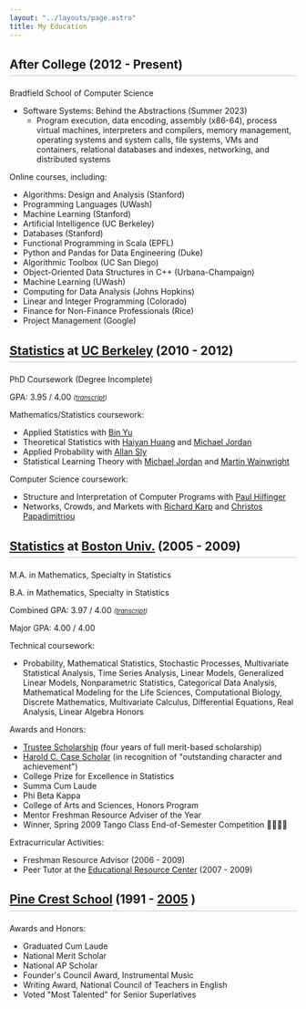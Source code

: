 ```yaml
---
layout: "../layouts/page.astro"
title: My Education
---
```


### After College (2012 - Present)

Bradfield School of Computer Science

- Software Systems: Behind the Abstractions (Summer 2023)
  - Program execution, data encoding, assembly (x86-64), process virtual machines, interpreters and compilers, memory management, operating systems and system calls, file systems, VMs and containers, relational databases and indexes, networking, and distributed systems

Online courses, including:

- Algorithms: Design and Analysis (Stanford)
- Programming Languages (UWash)
- Machine Learning (Stanford)
- Artificial Intelligence (UC Berkeley)
- Databases (Stanford)
- Functional Programming in Scala (EPFL)
- Python and Pandas for Data Engineering (Duke)
- Algorithmic Toolbox (UC San Diego)
- Object-Oriented Data Structures in C++ (Urbana-Champaign)
- Machine Learning (UWash)
- Computing for Data Analysis (Johns Hopkins)
- Linear and Integer Programming (Colorado)
- Finance for Non-Finance Professionals (Rice)
- Project Management (Google)

### [Statistics](https://statistics.berkeley.edu) at [UC Berkeley](http://berkeley.edu) (2010 - 2012)

PhD Coursework (Degree Incomplete)

GPA: 3.95 / 4.00 <span class="transcript-link">([transcript](/pdfs/cal_transcript.pdf))</span>

Mathematics/Statistics coursework:

- Applied Statistics with [Bin Yu](https://binyu.stat.berkeley.edu/)
- Theoretical Statistics with [Haiyan Huang](https://www.stat.berkeley.edu/~hhuang/) and [Michael Jordan](https://people.eecs.berkeley.edu/~jordan/)
- Applied Probability with [Allan Sly](https://web.math.princeton.edu/~asly/)
- Statistical Learning Theory with [Michael Jordan](https://people.eecs.berkeley.edu/~jordan/) and [Martin Wainwright](https://wainwrigwork.github.io/)

Computer Science coursework:

- Structure and Interpretation of Computer Programs with [Paul Hilfinger](https://www2.eecs.berkeley.edu/Faculty/Homepages/hilfinger.html)
- Networks, Crowds, and Markets with [Richard Karp](https://en.wikipedia.org/wiki/Richard_M._Karp) and [Christos Papadimitriou](https://en.wikipedia.org/wiki/Christos_Papadimitriou)

### [Statistics](https://www.bu.edu/stat/) at [Boston Univ.](https://www.bu.edu) (2005 - 2009)

M.A. in Mathematics, Specialty in Statistics

B.A. in Mathematics, Specialty in Statistics

Combined GPA: 3.97 / 4.00 <span class="transcript-link">([transcript](/pdfs/bu_transcript.pdf))</span>

Major GPA: 4.00 / 4.00

Technical coursework:

- Probability, Mathematical Statistics, Stochastic Processes, Multivariate Statistical Analysis, Time Series Analysis, Linear Models, Generalized Linear Models, Nonparametric Statistics, Categorical Data Analysis, Mathematical Modeling for the Life Sciences, Computational Biology, Discrete Mathematics, Multivariate Calculus, Differential Equations, Real Analysis, Linear Algebra Honors

Awards and Honors:

- [Trustee Scholarship](https://www.bu.edu/admissions/tuition-aid/scholarships-financial-aid/first-year-merit/trustee/) (four years of full merit-based scholarship)
- [Harold C. Case Scholar](https://www.bu.edu/bufellow/case-scholarship/) (in recognition of "outstanding character and achievement")
- College Prize for Excellence in Statistics
- Summa Cum Laude
- Phi Beta Kappa
- College of Arts and Sciences, Honors Program
- Mentor Freshman Resource Adviser of the Year
- Winner, Spring 2009 Tango Class End-of-Semester Competition 💃🏼🕺🏻

Extracurricular Activities:

- Freshman Resource Advisor (2006 - 2009)
- Peer Tutor at the [Educational Resource Center](https://www.bu.edu/erc/programs/tutoring/) (2007 - 2009)

### [Pine Crest School](https://www.pinecrest.edu) (1991 - [2005](https://en.wikipedia.org/wiki/Pine_Crest_School#Academics) )

Awards and Honors:

- Graduated Cum Laude
- National Merit Scholar
- National AP Scholar
- Founder's Council Award, Instrumental Music
- Writing Award, National Council of Teachers in English
- Voted "Most Talented" for Senior Superlatives

<style>
h3 {
  font-size: 1.5em;
  margin-top: 1.5em;
  padding-bottom: .3em;
  border-bottom: 2px solid #dedede; /* Line under each heading */
}

/* Specific adjustments for accessibility and emphasis */
.sr-only {
  position: absolute;
  width: 1px;
  height: 1px;
  margin: -1px;
  padding: 0;
  overflow: hidden;
  clip: rect(0,0,0,0);
  border: 0;
}

/* Transcript Links */
.transcript-link {
  font-style: italic; /* Italicize to differentiate from other text */
  font-size: 0.8em; /* Slightly smaller font size */
}
</style>
